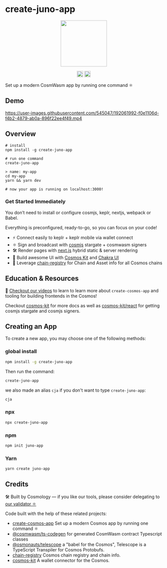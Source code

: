 # create-juno-app

<p align="center" width="100%">
    <img height="148" src="https://user-images.githubusercontent.com/545047/186589196-e75c9540-86a7-4a71-8096-207be9a4216f.svg" />
</p>

<p align="center" width="100%">
   <a href="https://github.com/cosmology-tech/create-cosmos-app/blob/main/LICENSE"><img height="20" src="https://img.shields.io/badge/license-MIT-blue.svg"></a>
   <a href="https://www.npmjs.com/package/create-juno-app"><img height="20" src="https://img.shields.io/github/package-json/v/cosmology-tech/create-cosmos-app?filename=packages%2Fcreate-juno-app%2Fpackage.json"></a>
</p>

Set up a modern CosmWasm app by running one command ⚛️

## Demo

https://user-images.githubusercontent.com/545047/192061992-f0e1106d-f4b2-4879-ab0a-896f22ee4f49.mp4

## Overview

```
# install
npm install -g create-juno-app

# run one command
create-juno-app

> name: my-app
cd my-app
yarn && yarn dev

# now your app is running on localhost:3000!
```

### Get Started Immediately

You don’t need to install or configure cosmjs, keplr, nextjs, webpack or Babel.

Everything is preconfigured, ready-to-go, so you can focus on your code!

* ⚡️ Connect easily to keplr + keplr mobile via wallet connect 
* ⚛️ Sign and broadcast with [cosmjs](https://github.com/cosmos/cosmjs) stargate + cosmwasm signers
* 🛠 Render pages with [next.js](https://nextjs.org/) hybrid static & server rendering
* 🎨 Build awesome UI with [Cosmos Kit](https://github.com/cosmology-tech/cosmos-kit) and [Chakra UI](https://chakra-ui.com/docs/components)
* 📝 Leverage [chain-registry](https://github.com/cosmology-tech/chain-registry) for Chain and Asset info for all Cosmos chains
## Education & Resources

🎥 [Checkout our videos](https://cosmology.tech/learn) to learn to learn more about `create-cosmos-app` and tooling for building frontends in the Cosmos!

Checkout [cosmos-kit](https://github.com/cosmology-tech/cosmos-kit) for more docs as well as [cosmos-kit/react](https://github.com/cosmology-tech/cosmos-kit/tree/main/packages/react#signing-clients) for getting cosmjs stargate and cosmjs signers.

## Creating an App

To create a new app, you may choose one of the following methods:

### global install

```sh
npm install -g create-juno-app
```

Then run the command:

```sh
create-juno-app
```

we also made an alias `cja` if you don't want to type `create-juno-app`:

```sh
cja
```

### npx

```sh
npx create-juno-app
```
### npm

```sh
npm init juno-app 
```
### Yarn

```sh
yarn create juno-app 
```

## Credits

🛠 Built by Cosmology — if you like our tools, please consider delegating to [our validator ⚛️](https://cosmology.tech/validator)

Code built with the help of these related projects:

* [create-cosmos-app](https://github.com/cosmology-tech/create-cosmos-app) Set up a modern Cosmos app by running one command ⚛️
* [@cosmwasm/ts-codegen](https://github.com/CosmWasm/ts-codegen) for generated CosmWasm contract Typescript classes
* [@osmonauts/telescope](https://github.com/osmosis-labs/telescope) a "babel for the Cosmos", Telescope is a TypeScript Transpiler for Cosmos Protobufs.
* [chain-registry](https://github.com/cosmology-tech/chain-registry) Cosmos chain registry and chain info.
* [cosmos-kit](https://github.com/cosmology-tech/cosmos-kit) A wallet connector for the Cosmos.

